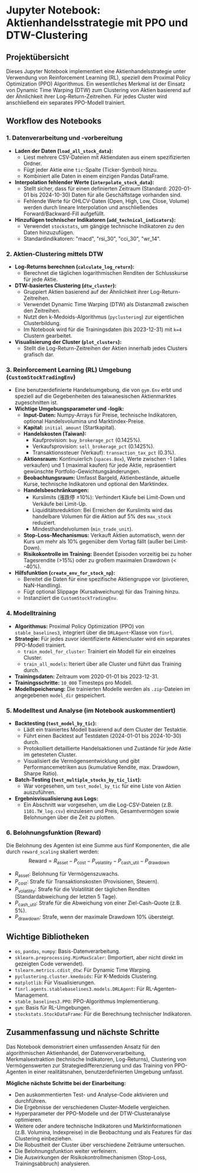 # Jupyter Notebook: Aktienhandelsstrategie mit PPO und DTW-Clustering

## Projektübersicht
Dieses Jupyter Notebook implementiert eine Aktienhandelsstrategie unter Verwendung von Reinforcement Learning (RL), speziell dem Proximal Policy Optimization (PPO) Algorithmus. Ein wesentliches Merkmal ist der Einsatz von Dynamic Time Warping (DTW) zum Clustering von Aktien basierend auf der Ähnlichkeit ihrer Log-Return-Zeitreihen. Für jedes Cluster wird anschließend ein separates PPO-Modell trainiert.

## Workflow des Notebooks

### 1. Datenverarbeitung und -vorbereitung
   - **Laden der Daten (`load_all_stock_data`):**
     - Liest mehrere CSV-Dateien mit Aktiendaten aus einem spezifizierten Ordner.
     - Fügt jeder Aktie eine `tic`-Spalte (Ticker-Symbol) hinzu.
     - Kombiniert alle Daten in einem einzigen Pandas DataFrame.
   - **Interpolation fehlender Werte (`interpolate_stock_data`):**
     - Stellt sicher, dass für einen definierten Zeitraum (Standard: 2020-01-01 bis 2024-10-30) Daten für alle Geschäftstage vorhanden sind.
     - Fehlende Werte für OHLCV-Daten (Open, High, Low, Close, Volume) werden durch lineare Interpolation und anschließendes Forward/Backward-Fill aufgefüllt.
   - **Hinzufügen technischer Indikatoren (`add_technical_indicators`):**
     - Verwendet `stockstats`, um gängige technische Indikatoren zu den Daten hinzuzufügen.
     - Standardindikatoren: "macd", "rsi_30", "cci_30", "wr_14".

### 2. Aktien-Clustering mittels DTW
   - **Log-Returns berechnen (`calculate_log_return`):**
     - Berechnet die täglichen logarithmischen Renditen der Schlusskurse für jede Aktie.
   - **DTW-basiertes Clustering (`dtw_cluster`):**
     - Gruppiert Aktien basierend auf der Ähnlichkeit ihrer Log-Return-Zeitreihen.
     - Verwendet Dynamic Time Warping (DTW) als Distanzmaß zwischen den Zeitreihen.
     - Nutzt den k-Medoids-Algorithmus (`pyclustering`) zur eigentlichen Clusterbildung.
     - Im Notebook wird für die Trainingsdaten (bis 2023-12-31) mit `k=4` Clustern gearbeitet.
   - **Visualisierung der Cluster (`plot_clusters`):**
     - Stellt die Log-Return-Zeitreihen der Aktien innerhalb jedes Clusters grafisch dar.

### 3. Reinforcement Learning (RL) Umgebung (`CustomStockTradingEnv`)
   - Eine benutzerdefinierte Handelsumgebung, die von `gym.Env` erbt und speziell auf die Gegebenheiten des taiwanesischen Aktienmarktes zugeschnitten ist.
   - **Wichtige Umgebungsparameter und -logik:**
     - **Input-Daten:** Numpy-Arrays für Preise, technische Indikatoren, optional Handelsvolumina und Marktindex-Preise.
     - **Kapital:** `initial_amount` (Startkapital).
     - **Handelskosten (Taiwan):**
       - Kaufprovision: `buy_brokerage_pct` (0.1425%).
       - Verkaufsprovision: `sell_brokerage_pct` (0.1425%).
       - Transaktionssteuer (Verkauf): `transaction_tax_pct` (0.3%).
     - **Aktionsraum:** Kontinuierlich (`spaces.Box`), Werte zwischen -1 (alles verkaufen) und 1 (maximal kaufen) für jede Aktie, repräsentiert gewünschte Portfolio-Gewichtungsänderungen.
     - **Beobachtungsraum:** Umfasst Bargeld, Aktienbestände, aktuelle Kurse, technische Indikatoren und optional den Marktindex.
     - **Handelsbeschränkungen:**
       - Kurslimits (漲跌停 ±10%): Verhindert Käufe bei Limit-Down und Verkäufe bei Limit-Up.
       - Liquiditätsreduktion: Bei Erreichen der Kurslimits wird das handelbare Volumen für die Aktion auf 5% des `max_stock` reduziert.
       - Mindesthandelvolumen (`min_trade_unit`).
     - **Stop-Loss-Mechanismus:** Verkauft Aktien automatisch, wenn der Kurs um mehr als 10% gegenüber dem Vortag fällt (außer bei Limit-Down).
     - **Risikokontrolle im Training:** Beendet Episoden vorzeitig bei zu hoher Tagesrendite (>15%) oder zu großem maximalen Drawdown (< -40%).
   - **Hilfsfunktion (`create_env_for_stock_np`):**
     - Bereitet die Daten für eine spezifische Aktiengruppe vor (pivotieren, NaN-Handling).
     - Fügt optional Slippage (Kursabweichung) für das Training hinzu.
     - Instanziiert die `CustomStockTradingEnv`.

### 4. Modelltraining
   - **Algorithmus:** Proximal Policy Optimization (PPO) von `stable_baselines3`, integriert über die `DRLAgent`-Klasse von `finrl`.
   - **Strategie:** Für jedes zuvor identifizierte Aktiencluster wird ein separates PPO-Modell trainiert.
     - `train_model_for_cluster`: Trainiert ein Modell für ein einzelnes Cluster.
     - `train_all_models`: Iteriert über alle Cluster und führt das Training durch.
   - **Trainingsdaten:** Zeitraum vom 2020-01-01 bis 2023-12-31.
   - **Trainingsschritte:** `10_000` Timesteps pro Modell.
   - **Modellspeicherung:** Die trainierten Modelle werden als `.zip`-Dateien im angegebenen `model_dir` gespeichert.

### 5. Modelltest und Analyse (im Notebook auskommentiert)
   - **Backtesting (`test_model_by_tic`):**
     - Lädt ein trainiertes Modell basierend auf dem Cluster der Testaktie.
     - Führt einen Backtest auf Testdaten (2024-01-01 bis 2024-10-30) durch.
     - Protokolliert detaillierte Handelsaktionen und Zustände für jede Aktie im getesteten Cluster.
     - Visualisiert die Vermögensentwicklung und gibt Performancemetriken aus (kumulative Rendite, max. Drawdown, Sharpe Ratio).
   - **Batch-Testing (`test_multiple_stocks_by_tic_list`):**
     - War vorgesehen, um `test_model_by_tic` für eine Liste von Aktien auszuführen.
   - **Ergebnisvisualisierung aus Logs:**
     - Ein Abschnitt war vorgesehen, um die Log-CSV-Dateien (z.B. `1101.TW_log.csv`) einzulesen und Preis, Gesamtvermögen sowie Belohnungen über die Zeit zu plotten.

### 6. Belohnungsfunktion (Reward)
Die Belohnung des Agenten ist eine Summe aus fünf Komponenten, die alle durch `reward_scaling` skaliert werden:
   $$ \text{Reward} = R_{\text{asset}} - P_{\text{cost}} - P_{\text{volatility}} - P_{\text{cash\_util}} - P_{\text{drawdown}} $$
   - $R_{\text{asset}}$: Belohnung für Vermögenszuwachs.
   - $P_{\text{cost}}$: Strafe für Transaktionskosten (Provisionen, Steuern).
   - $P_{\text{volatility}}$: Strafe für die Volatilität der täglichen Renditen (Standardabweichung der letzten 5 Tage).
   - $P_{\text{cash\_util}}$: Strafe für die Abweichung von einer Ziel-Cash-Quote (z.B. 5%).
   - $P_{\text{drawdown}}$: Strafe, wenn der maximale Drawdown 10% übersteigt.

## Wichtige Bibliotheken
- `os`, `pandas`, `numpy`: Basis-Datenverarbeitung.
- `sklearn.preprocessing.MinMaxScaler`: (Importiert, aber nicht direkt im gezeigten Code verwendet).
- `tslearn.metrics.cdist_dtw`: Für Dynamic Time Warping.
- `pyclustering.cluster.kmedoids`: Für K-Medoids Clustering.
- `matplotlib`: Für Visualisierungen.
- `finrl.agents.stablebaselines3.models.DRLAgent`: Für RL-Agenten-Management.
- `stable_baselines3.PPO`: PPO-Algorithmus Implementierung.
- `gym`: Basis für RL-Umgebungen.
- `stockstats.StockDataFrame`: Für die Berechnung technischer Indikatoren.

## Zusammenfassung und nächste Schritte
Das Notebook demonstriert einen umfassenden Ansatz für den algorithmischen Aktienhandel, der Datenvorverarbeitung, Merkmalsextraktion (technische Indikatoren, Log-Returns), Clustering von Vermögenswerten zur Strategiedifferenzierung und das Training von PPO-Agenten in einer realitätsnahen, benutzerdefinierten Umgebung umfasst.

**Mögliche nächste Schritte bei der Einarbeitung:**
-   Den auskommentierten Test- und Analyse-Code aktivieren und durchführen.
-   Die Ergebnisse der verschiedenen Cluster-Modelle vergleichen.
-   Hyperparameter der PPO-Modelle und der DTW-Clusteranalyse optimieren.
-   Weitere oder andere technische Indikatoren und Marktinformationen (z.B. Volumina, Indexpreise) in die Beobachtung und als Features für das Clustering einbeziehen.
-   Die Robustheit der Cluster über verschiedene Zeiträume untersuchen.
-   Die Belohnungsfunktion weiter verfeinern.
-   Die Auswirkungen der Risikokontrollmechanismen (Stop-Loss, Trainingsabbruch) analysieren.
